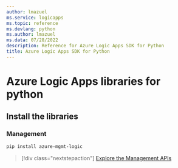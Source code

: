 ```yaml
---
author: lmazuel
ms.service: logicapps
ms.topic: reference
ms.devlang: python
ms.author: lmazuel
ms.data: 07/28/2022
description: Reference for Azure Logic Apps SDK for Python
title: Azure Logic Apps SDK for Python
---
```

# Azure Logic Apps libraries for python

## Install the libraries


### Management

```bash
pip install azure-mgmt-logic
```
> [!div class="nextstepaction"]
> [Explore the Management APIs](/python/api/azure-mgmt-logic)